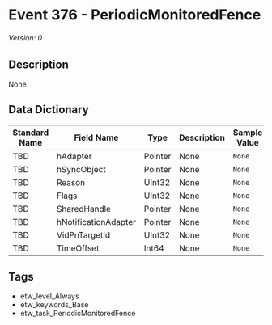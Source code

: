 # Event 376 - PeriodicMonitoredFence
###### Version: 0

## Description
None

## Data Dictionary
|Standard Name|Field Name|Type|Description|Sample Value|
|---|---|---|---|---|
|TBD|hAdapter|Pointer|None|`None`|
|TBD|hSyncObject|Pointer|None|`None`|
|TBD|Reason|UInt32|None|`None`|
|TBD|Flags|UInt32|None|`None`|
|TBD|SharedHandle|Pointer|None|`None`|
|TBD|hNotificationAdapter|Pointer|None|`None`|
|TBD|VidPnTargetId|UInt32|None|`None`|
|TBD|TimeOffset|Int64|None|`None`|

## Tags
* etw_level_Always
* etw_keywords_Base
* etw_task_PeriodicMonitoredFence